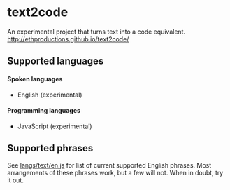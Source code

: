 # text2code

An experimental project that turns text into a code equivalent. http://ethproductions.github.io/text2code/

## Supported languages

#### Spoken languages
- English (experimental)

#### Programming languages
- JavaScript (experimental)

## Supported phrases
See [langs/text/en.js](https://github.com/ETHproductions/text2code/blob/master/langs/text/en.js) for list of current supported English phrases. Most arrangements of these phrases work, but a few will not. When in doubt, try it out.
